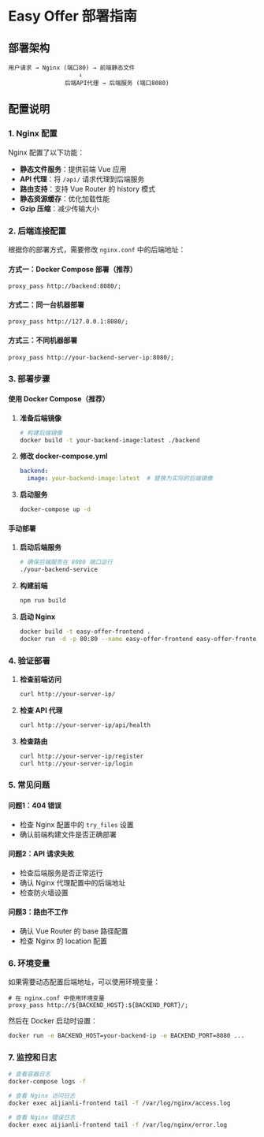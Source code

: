# Easy Offer 部署指南

## 部署架构

```
用户请求 → Nginx (端口80) → 前端静态文件
                    ↓
                后端API代理 → 后端服务 (端口8080)
```

## 配置说明

### 1. Nginx 配置

Nginx 配置了以下功能：
- **静态文件服务**：提供前端 Vue 应用
- **API 代理**：将 `/api/` 请求代理到后端服务
- **路由支持**：支持 Vue Router 的 history 模式
- **静态资源缓存**：优化加载性能
- **Gzip 压缩**：减少传输大小

### 2. 后端连接配置

根据你的部署方式，需要修改 `nginx.conf` 中的后端地址：

#### 方式一：Docker Compose 部署（推荐）
```nginx
proxy_pass http://backend:8080/;
```

#### 方式二：同一台机器部署
```nginx
proxy_pass http://127.0.0.1:8080/;
```

#### 方式三：不同机器部署
```nginx
proxy_pass http://your-backend-server-ip:8080/;
```

### 3. 部署步骤

#### 使用 Docker Compose（推荐）

1. **准备后端镜像**
   ```bash
   # 构建后端镜像
   docker build -t your-backend-image:latest ./backend
   ```

2. **修改 docker-compose.yml**
   ```yaml
   backend:
     image: your-backend-image:latest  # 替换为实际的后端镜像
   ```

3. **启动服务**
   ```bash
   docker-compose up -d
   ```

#### 手动部署

1. **启动后端服务**
   ```bash
   # 确保后端服务在 8080 端口运行
   ./your-backend-service
   ```

2. **构建前端**
   ```bash
   npm run build
   ```

3. **启动 Nginx**
   ```bash
   docker build -t easy-offer-frontend .
   docker run -d -p 80:80 --name easy-offer-frontend easy-offer-frontend
   ```

### 4. 验证部署

1. **检查前端访问**
   ```bash
   curl http://your-server-ip/
   ```

2. **检查 API 代理**
   ```bash
   curl http://your-server-ip/api/health
   ```

3. **检查路由**
   ```bash
   curl http://your-server-ip/register
   curl http://your-server-ip/login
   ```

### 5. 常见问题

#### 问题1：404 错误
- 检查 Nginx 配置中的 `try_files` 设置
- 确认前端构建文件是否正确部署

#### 问题2：API 请求失败
- 检查后端服务是否正常运行
- 确认 Nginx 代理配置中的后端地址
- 检查防火墙设置

#### 问题3：路由不工作
- 确认 Vue Router 的 base 路径配置
- 检查 Nginx 的 location 配置

### 6. 环境变量

如果需要动态配置后端地址，可以使用环境变量：

```nginx
# 在 nginx.conf 中使用环境变量
proxy_pass http://${BACKEND_HOST}:${BACKEND_PORT}/;
```

然后在 Docker 启动时设置：
```bash
docker run -e BACKEND_HOST=your-backend-ip -e BACKEND_PORT=8080 ...
```

### 7. 监控和日志

```bash
# 查看容器日志
docker-compose logs -f

# 查看 Nginx 访问日志
docker exec aijianli-frontend tail -f /var/log/nginx/access.log

# 查看 Nginx 错误日志
docker exec aijianli-frontend tail -f /var/log/nginx/error.log
```

